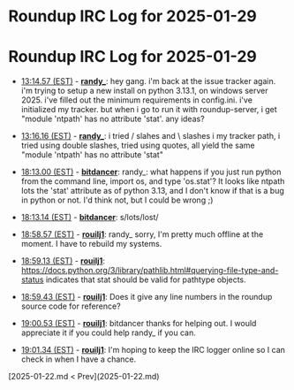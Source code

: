 # Roundup IRC Log for 2025-01-29 #
# Roundup IRC Log for 2025-01-29
* <a href="#13:14.57" id="13:14.57">13:14.57 (EST)</a> - __[randy_](https://github.com/randy_)__: hey gang. i'm back at the issue tracker again. i'm trying to setup a new install on python 3.13.1, on windows server 2025. i've filled out the minimum requirements in config.ini. i've initialized my tracker. but when i go to run it with roundup-server, i get "module 'ntpath' has no attribute 'stat'. any ideas?

* <a href="#13:16.16" id="13:16.16">13:16.16 (EST)</a> - __[randy_](https://github.com/randy_)__: i tried / slahes and \ slashes i my tracker path, i tried using double slashes, tried using quotes, all yield the same "module 'ntpath' has no attribute 'stat"

* <a href="#18:13.00" id="18:13.00">18:13.00 (EST)</a> - __[bitdancer](https://github.com/bitdancer)__: randy_: what happens if you just run python from the command line, import os, and type 'os.stat'?  It looks like ntpath lots the 'stat' attribute as of python 3.13, and I don't know if that is a bug in python or not.  I'd think not, but I could be wrong ;)

* <a href="#18:13.14" id="18:13.14">18:13.14 (EST)</a> - __[bitdancer](https://github.com/bitdancer)__: s/lots/lost/

* <a href="#18:58.57" id="18:58.57">18:58.57 (EST)</a> - __[rouilj1](https://github.com/rouilj1)__: randy_ sorry, I'm pretty much offline at the moment. I have to rebuild my systems.
* <a href="#18:59.13" id="18:59.13">18:59.13 (EST)</a> - __[rouilj1](https://github.com/rouilj1)__: <https://docs.python.org/3/library/pathlib.html#querying-file-type-and-status> indicates that stat should be valid for pathtype objects.

* <a href="#18:59.43" id="18:59.43">18:59.43 (EST)</a> - __[rouilj1](https://github.com/rouilj1)__: Does it give any line numbers in the roundup source code for reference?

* <a href="#19:00.53" id="19:00.53">19:00.53 (EST)</a> - __[rouilj1](https://github.com/rouilj1)__: bitdancer thanks for helping out. I would appreciate it if you could help randy_ if you can.

* <a href="#19:01.34" id="19:01.34">19:01.34 (EST)</a> - __[rouilj1](https://github.com/rouilj1)__: I'm hoping to keep the IRC logger online so I can check in when I have a chance.

<div class="inpage-footer">
[2025-01-22.md < Prev](2025-01-22.md)
</div>
